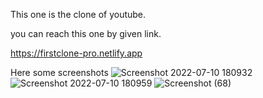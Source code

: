 This one is the clone of youtube.

you can reach this one by given link.

https://firstclone-pro.netlify.app



Here some screenshots 
![Screenshot 2022-07-10 180932](https://user-images.githubusercontent.com/106426051/178145196-6ac10a2c-9d0f-4683-a279-8c58becefe48.png)
![Screenshot 2022-07-10 180959](https://user-images.githubusercontent.com/106426051/178145199-35cbdb0a-cc03-41aa-9e12-729af7d4b501.png)
![Screenshot (68)](https://user-images.githubusercontent.com/106426051/178145202-e38b3f5a-42e3-4cfb-b31e-2e786cdd94d2.png)
